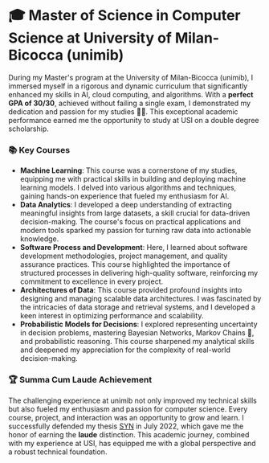 
# 🎓 Master of Science in Computer Science at University of Milan-Bicocca (unimib)
During my Master's program at the University of Milan-Bicocca (unimib), I immersed myself in a rigorous and dynamic curriculum that significantly enhanced my skills in AI, cloud computing, and algorithms. With a **perfect GPA of 30/30**, achieved without failing a single exam, I demonstrated my dedication and passion for my studies 💪😎. This exceptional academic performance earned me the opportunity to study at USI on a double degree scholarship.

### 📚 Key Courses
- **Machine Learning**: This course was a cornerstone of my studies, equipping me with practical skills in building and deploying machine learning models. I delved into various algorithms and techniques, gaining hands-on experience that fueled my enthusiasm for AI.
- **Data Analytics**: I developed a deep understanding of extracting meaningful insights from large datasets, a skill crucial for data-driven decision-making. The course's focus on practical applications and modern tools sparked my passion for turning raw data into actionable knowledge. 
- **Software Process and Development**: Here, I learned about software development methodologies, project management, and quality assurance practices. This course highlighted the importance of structured processes in delivering high-quality software, reinforcing my commitment to excellence in every project. 
- **Architectures of Data**: This course provided profound insights into designing and managing scalable data architectures. I was fascinated by the intricacies of data storage and retrieval systems, and I developed a keen interest in optimizing performance and scalability. 
- **Probabilistic Models for Decisions**: I explored representing uncertainty in decision problems, mastering Bayesian Networks, Markov Chains 🫶, and probabilistic reasoning. This course sharpened my analytical skills and deepened my appreciation for the complexity of real-world decision-making. 

### 🏆 Summa Cum Laude Achievement
The challenging experience at unimib not only improved my technical skills but also fueled my enthusiasm and passion for computer science. Every course, project, and interaction was an opportunity to grow and learn. I successfully defended my thesis [SYN](/project/syn) in July 2022, which gave me the honor of earning the **laude** distinction. This academic journey, combined with my experience at USI, has equipped me with a global perspective and a robust technical foundation. 